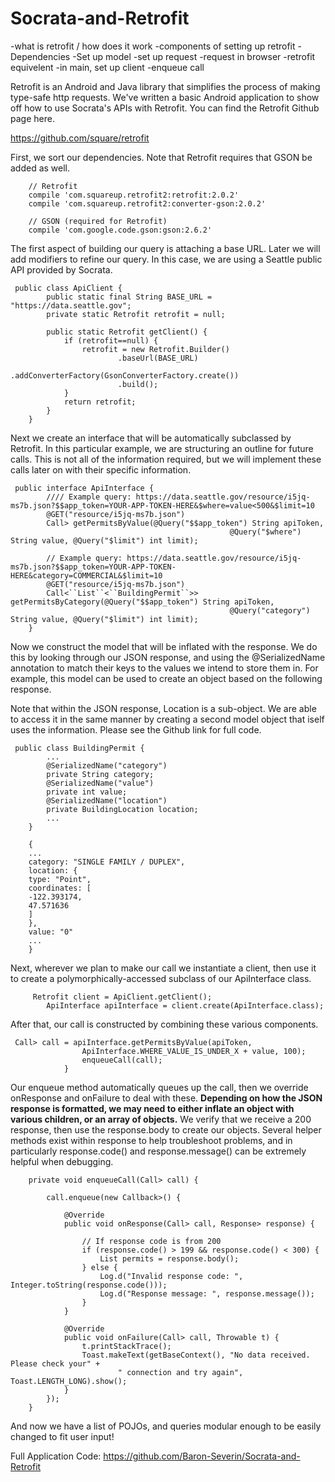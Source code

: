 # Socrata-and-Retrofit

-what is retrofit / how does it work
-components of setting up retrofit
	-Dependencies 
	-Set up model
	-set up request
		-request in browser
		-retrofit equivelent
	-in main, set up client
	-enqueue call




Retrofit is an Android and Java library that simplifies the process of making type-safe http requests.  We've written a basic Android application to show off how to use Socrata's APIs with Retrofit.  You can find the Retrofit Github page here.

https://github.com/square/retrofit

First, we sort our dependencies.  Note that Retrofit requires that GSON be added as well.
<pre><code>    // Retrofit
    compile 'com.squareup.retrofit2:retrofit:2.0.2'
    compile 'com.squareup.retrofit2:converter-gson:2.0.2'

    // GSON (required for Retrofit)
    compile 'com.google.code.gson:gson:2.6.2'
</code></pre>

The first aspect of building our query is attaching a base URL.  Later we will add modifiers to refine our query.  In this case, we are using a Seattle public API provided by Socrata.

<pre><code>	public class ApiClient {
	    public static final String BASE_URL = "https://data.seattle.gov";
	    private static Retrofit retrofit = null;

	    public static Retrofit getClient() {
	        if (retrofit==null) {
	            retrofit = new Retrofit.Builder()
	                    .baseUrl(BASE_URL)
	                    .addConverterFactory(GsonConverterFactory.create())
	                    .build();
	        }
	        return retrofit;
	    }
	}
</code></pre>

Next we create an interface that will be automatically subclassed by Retrofit.  In this particular example, we are structuring an outline for future calls.  This is not all of the information required, but we will implement these calls later on with their specific information.

<pre><code>	public interface ApiInterface {
		//// Example query: https://data.seattle.gov/resource/i5jq-ms7b.json?$$app_token=YOUR-APP-TOKEN-HERE&$where=value<500&$limit=10
    	@GET("resource/i5jq-ms7b.json")
    	Call<List<BuildingPermit>> getPermitsByValue(@Query("$$app_token") String apiToken,
                                                 @Query("$where") String value, @Query("$limit") int limit);

        // Example query: https://data.seattle.gov/resource/i5jq-ms7b.json?$$app_token=YOUR-APP-TOKEN-HERE&category=COMMERCIAL&$limit=10
        @GET("resource/i5jq-ms7b.json")
    	Call<``List``<``BuildingPermit``>> getPermitsByCategory(@Query("$$app_token") String apiToken,
                                                 @Query("category") String value, @Query("$limit") int limit);
    }
</code></pre>

Now we construct the model that will be inflated with the response.  We do this by looking through our JSON response, and using the @SerializedName annotation to match their keys to the values we intend to store them in.  For example, this model can be used to create an object based on the following response.

Note that within the JSON response, Location is a sub-object.  We are able to access it in the same manner by creating a second model object that iself uses the information.  Please see the Github link for full code.

<pre><code>	public class BuildingPermit {
		...
		@SerializedName("category")
	    private String category;
	    @SerializedName("value")
	    private int value;
	    @SerializedName("location")
	    private BuildingLocation location;
	    ...
	}

	{
	...
	category: "SINGLE FAMILY / DUPLEX",
	location: {
	type: "Point",
	coordinates: [
	-122.393174,
	47.571636
	]
	},
	value: "0"
	...
	}
</code></pre>

Next, wherever we plan to make our call we instantiate a client, then use it to create a polymorphically-accessed subclass of our ApiInterface class.

<pre><code>		Retrofit client = ApiClient.getClient();
        ApiInterface apiInterface = client.create(ApiInterface.class);
</code></pre>

After that, our call is constructed by combining these various components.

<pre><code>	Call<List<BuildingPermit>> call = apiInterface.getPermitsByValue(apiToken,
                ApiInterface.WHERE_VALUE_IS_UNDER_X + value, 100);
                enqueueCall(call);
            }
</code></pre>

Our enqueue method automatically queues up the call, then we override onResponse and onFailure to deal with these.  <B>Depending on how the JSON response is formatted, we may need to either inflate an object with various children, or an array of objects.</B>  We verify that we receive a 200 response, then use the response.body to create our objects.  Several helper methods exist within response to help troubleshoot problems, and in particularly response.code() and response.message() can be extremely helpful when debugging.

<pre><code>    private void enqueueCall(Call<List<BuildingPermit>> call) {

        call.enqueue(new Callback<List<BuildingPermit>>() {

            @Override
            public void onResponse(Call<List<BuildingPermit>> call, Response<List<BuildingPermit>> response) {

                // If response code is from 200
                if (response.code() > 199 && response.code() < 300) {
                    List<BuildingPermit> permits = response.body();
                } else {
                    Log.d("Invalid response code: ", Integer.toString(response.code()));
                    Log.d("Response message: ", response.message());
                }
            }

            @Override
            public void onFailure(Call<List<BuildingPermit>> call, Throwable t) {
                t.printStackTrace();
                Toast.makeText(getBaseContext(), "No data received. Please check your" +
                        " connection and try again", Toast.LENGTH_LONG).show();
            }
        });
    }
</code></pre>

And now we have a list of POJOs, and queries modular enough to be easily changed to fit user input!


Full Application Code:
https://github.com/Baron-Severin/Socrata-and-Retrofit

